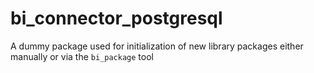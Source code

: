 # bi_connector_postgresql

A dummy package used for initialization of new library packages
either manually or via the `bi_package` tool
